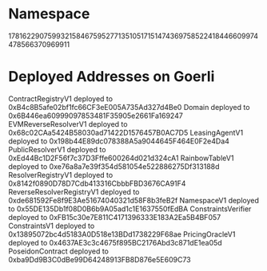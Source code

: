 
# Namespace
17816229075993215846759527713510517151474369758522418446609974478566370969911


# Deployed Addresses on Goerli
ContractRegistryV1 deployed to 0xB4c8B5afe02bf1fc66CF3eE005A735Ad327d4Be0
Domain deployed to 0x6B446ea60999097853481F35905e2661Fa169247
EVMReverseResolverV1 deployed to 0x68c02CAa5424B58030ad71422D1576457B0AC7D5
LeasingAgentV1 deployed to 0x198b44E89dc078388A5a9044645F464E0F2e4Da4
PublicResolverV1 deployed to 0xEd44Bc1D2F56f7c37D3Fffe600264d021d324cA1
RainbowTableV1 deployed to 0xe76a8a7e39f354d581054e522886275Df313188d
ResolverRegistryV1 deployed to 0x8142f0890D78D7Cdb413316CbbbFBD3676CA91F4
ReverseResolverRegistryV1 deployed to 0xde681592Fe8f9E3Ae51674040321d58F8b3feB2f
NamespaceV1 deployed to 0x55DE135Db1f08D0B6b9A05ad1c1E1637550fEdBA
ConstraintsVerifier deployed to 0xFB15c30e7E811C4171396333E183A2Ea5B4BF057
ConstraintsV1 deployed to 0x13895072bc4d5183A0D518e13BDd1738229F68ae
PricingOracleV1 deployed to 0x4637AE3c3c4675f895BC2176Abd3c871dE1ea05d
PoseidonContract deployed to 0xba9Dd9B3C0dBe99D64248913FB8D876e5E609C73